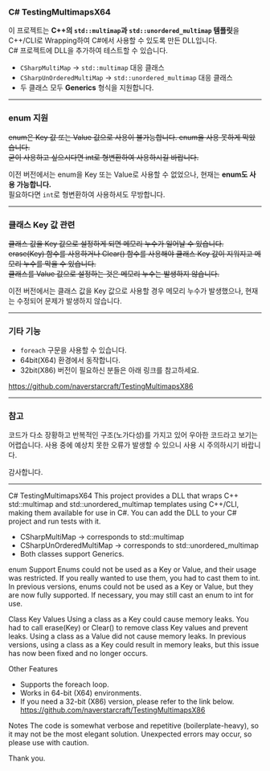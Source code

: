 ### C# TestingMultimapsX64

이 프로젝트는 **C++의 `std::multimap`과 `std::unordered_multimap` 템플릿**을 C++/CLI로 Wrapping하여 C#에서 사용할 수 있도록 만든 DLL입니다.  
C# 프로젝트에 DLL을 추가하여 테스트할 수 있습니다.

- `CSharpMultiMap` → `std::multimap` 대응 클래스  
- `CSharpUnOrderedMultiMap` → `std::unordered_multimap` 대응 클래스  
- 두 클래스 모두 **Generics** 형식을 지원합니다.  

---

### enum 지원
~~enum은 Key 값 또는 Value 값으로 사용이 불가능합니다. enum을 사용 못하게 막았습니다.~~  
~~굳이 사용하고 싶으시다면 int로 형변환하여 사용하시길 바랍니다.~~

이전 버전에서는 enum을 Key 또는 Value로 사용할 수 없었으나, 현재는 **enum도 사용 가능합니다.**  
필요하다면 `int`로 형변환하여 사용하셔도 무방합니다.  

---

### 클래스 Key 값 관련
~~클래스 값을 Key 값으로 설정하게 되면 메모리 누수가 일어날 수 있습니다.~~  
~~erase(Key) 함수를 사용하거나 Clear() 함수를 사용해야 클래스 Key 값이 지워지고 메모리 누수를 막을 수 있습니다.~~  
~~클래스를 Value 값으로 설정하는 것은 메모리 누수는 발생하지 않습니다.~~

이전 버전에서는 클래스 값을 Key 값으로 사용할 경우 메모리 누수가 발생했으나, 현재는 수정되어 문제가 발생하지 않습니다.  

---

### 기타 기능
- `foreach` 구문을 사용할 수 있습니다.  
- 64bit(X64) 환경에서 동작합니다.  
- 32bit(X86) 버전이 필요하신 분들은 아래 링크를 참고하세요.  

https://github.com/naverstarcraft/TestingMultimapsX86

---

### 참고
코드가 다소 장황하고 반복적인 구조(노가다성)를 가지고 있어 우아한 코드라고 보기는 어렵습니다.
사용 중에 예상치 못한 오류가 발생할 수 있으니 사용 시 주의하시기 바랍니다.

감사합니다.  

---

C# TestingMultimapsX64
This project provides a DLL that wraps C++ std::multimap and std::unordered_multimap templates using C++/CLI, making them available for use in C#.
You can add the DLL to your C# project and run tests with it.
- CSharpMultiMap → corresponds to std::multimap
- CSharpUnOrderedMultiMap → corresponds to std::unordered_multimap
- Both classes support Generics.

enum Support
Enums could not be used as a Key or Value, and their usage was restricted.
If you really wanted to use them, you had to cast them to int.
In previous versions, enums could not be used as a Key or Value, but they are now fully supported.
If necessary, you may still cast an enum to int for use.

Class Key Values
Using a class as a Key could cause memory leaks.
You had to call erase(Key) or Clear() to remove class Key values and prevent leaks.
Using a class as a Value did not cause memory leaks.
In previous versions, using a class as a Key could result in memory leaks, but this issue has now been fixed and no longer occurs.

Other Features
- Supports the foreach loop.
- Works in 64-bit (X64) environments.
- If you need a 32-bit (X86) version, please refer to the link below.
https://github.com/naverstarcraft/TestingMultimapsX86

Notes
The code is somewhat verbose and repetitive (boilerplate-heavy), so it may not be the most elegant solution.
Unexpected errors may occur, so please use with caution.

Thank you.

